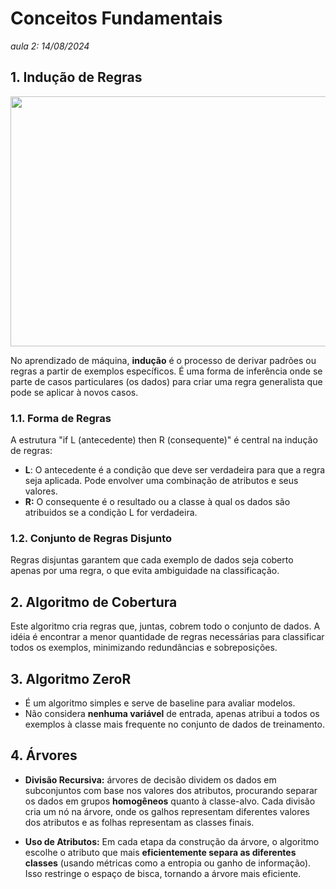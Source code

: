 # **Conceitos Fundamentais**
*aula 2: 14/08/2024*

## 1. Indução de Regras

<img src="https://colaborae.com.br/wp-content/uploads/2022/10/premissa_regra_conclusao-1024x576.png" width=800px height=400px>

No aprendizado de máquina, **indução** é o processo de derivar padrões ou regras a partir de exemplos específicos. É uma forma de inferência onde se parte de casos particulares (os dados)
para criar uma regra generalista que pode se aplicar à novos casos.

### 1.1. Forma de Regras
A estrutura "if L (antecedente) then R (consequente)" é central na indução de regras:

- **L**: O antecedente é a condição que deve ser verdadeira para que a regra seja aplicada. Pode envolver uma combinação de atributos e seus valores.
- **R:** O consequente é o resultado ou a classe à qual os dados são atribuidos se a condição L for verdadeira.

### 1.2. Conjunto de Regras Disjunto
Regras disjuntas garantem que cada exemplo de dados seja coberto apenas por uma regra, o que evita ambiguidade na classificação.


## 2. Algoritmo de Cobertura
Este algoritmo cria regras que, juntas, cobrem todo o conjunto de dados. A idéia é encontrar a menor quantidade de regras necessárias para classificar todos os exemplos, minimizando
redundâncias e sobreposições.


## 3. Algoritmo ZeroR
- É um algoritmo simples e serve de baseline para avaliar modelos.
- Não considera **nenhuma variável** de entrada, apenas atribui a todos os exemplos à classe mais frequente no conjunto de dados de treinamento.


## 4. Árvores

- **Divisão Recursiva:** árvores de decisão dividem os dados em subconjuntos com base nos valores dos atributos, procurando separar os dados em grupos **homogêneos** quanto à classe-alvo.
Cada divisão cria um nó na árvore, onde os galhos representam diferentes valores dos atributos e as folhas representam as classes finais.

- **Uso de Atributos:** Em cada etapa da construção da árvore, o algoritmo escolhe o atributo que mais **eficientemente separa as diferentes classes** (usando métricas como a entropia ou ganho
de informação). Isso restringe o espaço de bisca, tornando a árvore mais eficiente.
